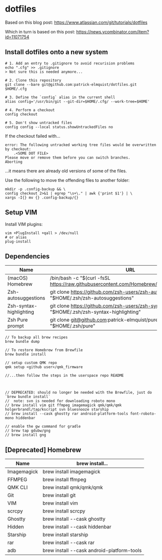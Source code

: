 # dotfiles

Based on this blog post: https://www.atlassian.com/git/tutorials/dotfiles

Which in turn is based on this post: https://news.ycombinator.com/item?id=11071754

## Install dotfiles onto a new system
```shell
# 1. Add an entry to .gitignore to avoid recurision problems
echo ".cfg" >> .gitignore
> Not sure this is needed anymore...

# 2. Clone this repository
git clone --bare git@github.com:patrick-elmquist/dotfiles.git $HOME/.cfg

# 3. Define the `config` alias in the current shell
alias config='/usr/bin/git --git-dir=$HOME/.cfg/ --work-tree=$HOME'

# 4. Perform a checkout
config checkout

# 5. Don't show untracked files
config config --local status.showUntrackedFiles no
```

If the checkout failed with...
```shell
error: The following untracked working tree files would be overwritten by checkout:
    .<SOME DOT FILE>
Please move or remove them before you can switch branches.
Aborting
```

...it means there are already old versions of some of the files.

Use the following to move the offending files to another folder:
```shell
mkdir -p .config-backup && \
config checkout 2>&1 | egrep "\s+\." | awk {'print $1'} | \
xargs -I{} mv {} .config-backup/{}
```

## Setup VIM
Install VIM plugins:
```shell
vim +PlugInstall +qall > /dev/null
# or alias
plug-install
```

## Dependencies
| Name                    | URL                                                                                                     |
|-------------------------|---------------------------------------------------------------------------------------------------------|
| (macOS) Homebrew        | /bin/bash -c "$(curl -fsSL https://raw.githubusercontent.com/Homebrew/install/HEAD/install.sh)"         |
| Zsh-autosuggestions     | git clone https://github.com/zsh-users/zsh-autosuggestions "$HOME/.zsh/zsh-autosuggestions"             |
| Zsh-syntax-highlighting | git clone https://github.com/zsh-users/zsh-syntax-highlighting.git "$HOME/.zsh/zsh-syntax-highlighting" |
| Zsh Pure prompt         | git clone git@github.com:patrick-elmquist/pure.git "$HOME/.zsh/pure"                                    |

```
// To backup all brew recipes
brew bundle dump

// To restore Homebrew from Brewfile
brew bundle install

// setup custom QMK repo
qmk setup <github user>/qmk_firmware

//...then follow the steps in the userspace repo README



// DEPRECATED: should no longer be needed with the Brewfile, just do `brew bundle install`
//  note: svn is needed for downloading roboto mono
// brew install vim git ffmpeg imagemagick qmk/qmk/qmk holgerbrandl/tap/kscript svn bluesnooze starship
// brew install --cask ghostty rar android-platform-tools font-roboto-mono hiddenbar

// enable the gw command for gradle
// brew tap gdubw/gng
// brew install gng

```

## [Deprecated] Homebrew
| Name                    | brew install...                                                                                         |
|-------------------------|---------------------------------------------------------------------------------------------------------|
| Imagemagick             | brew install imagemagick                                                                                |
| FFMPEG                  | brew install ffmpeg                                                                                     |
| QMK CLI                 | brew install qmk/qmk/qmk                                                                                |
| Git                     | brew install git                                                                                        |
| VIM                     | brew install vim                                                                                        |
| scrcpy                  | brew install scrcpy                                                                                     |
| Ghostty                 | brew install --cask ghostty                                                                             |
| Hidden                  | brew install --cask hiddenbar                                                                           |
| Starship                | brew install starship                                                                                   |
| rar                     | brew install --cask rar                                                                                 |
| adb                     | brew install --cask android-platform-tools                                                              |
